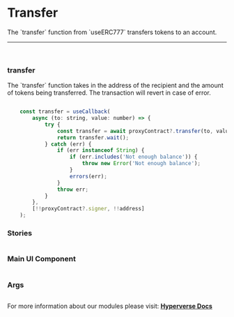 # Transfer

<p> The `transfer` function from `useERC777` transfers tokens to an account. </p>

---

<br>

### transfer

<p> The `transfer` function takes in the address of the recipient and the amount of tokens being transferred. The transaction will revert in case of error. </p>

```jsx

	const transfer = useCallback(
		async (to: string, value: number) => {
			try {
				const transfer = await proxyContract?.transfer(to, value, { gasLimit: 1000000 });
				return transfer.wait();
			} catch (err) {
				if (err instanceof String) {
					if (err.includes('Not enough balance')) {
						throw new Error('Not enough balance');
					}
					errors(err);
				}
				throw err;
			}
		},
		[!!proxyContract?.signer, !!address]
	);
```

### Stories

```jsx

```

### Main UI Component

```jsx

```

### Args

```jsx

```

For more information about our modules please visit: [**Hyperverse Docs**](https://docs.hyperverse.dev)
